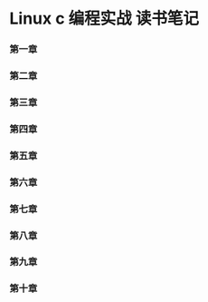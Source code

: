# Linux c 编程实战 读书笔记

### 第一章



### 第二章

### 第三章

### 第四章

### 第五章

### 第六章

### 第七章

### 第八章

### 第九章

### 第十章

